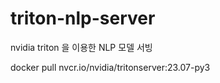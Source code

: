 # triton-nlp-server
nvidia triton 을 이용한 NLP 모델 서빙


docker pull nvcr.io/nvidia/tritonserver:23.07-py3